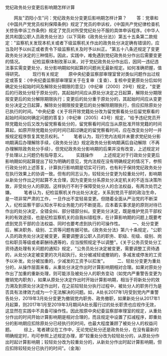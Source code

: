 党纪政务处分变更后影响期怎样计算











　　网友"泗阳小生"问：党纪政务处分变更后影响期怎样计算？
　　答：党章和《中国共产党党员权利保障条例》规定了党员的申诉权，《中国共产党纪律检查机关控告申诉工作条例》规定了党员对所受党纪处分不服的具体申诉程序。《中华人民共和国公职人员政务处分法》（以下简称《政务处分法》）第五十五条第二款规定："监察机关发现本机关或者下级监察机关作出的政务处分决定确有错误的，应当及时予以纠正或者责令下级监察机关及时予以纠正。"第五十八条还规定了变更政务处分决定的三种情形。因此，实践中，难免遇到党纪政务处分作出后需要变更的情况。
　　纪检监察体制改革以来，对于党纪政务处分作出后，因同一违纪违法事实需变更处分，处分影响期如何起算的问题尚无最新规定。如何准确把握，值得研究。
　　现行有关规定
　　原中央纪委监察部审理室曾对类似问题作出过规定或答复：《中央纪委监察部审理室关于在复审（复查）、复核中变更原处分后如何确定处分起始时间及解除处分期限的意见》（中纪审〔2000〕29号）规定，"变更后的行政处分轻于原处分的，其起始时间应从原处分决定之日起算，解除处分期限按变更后的处分解除期限执行；变更后的处分重于原处分的，其起始时间应从变更处分决定之日起算，解除处分期限按变更后的处分解除期限执行，但应扣除原处分已执行的时间。"中央纪委《关于将开除党籍处分改为留党察看处分后留党察看的起始时间如何确定问题的答复》（中纪审〔2005〕43号）规定，"给予违纪党员开除党籍处分后又改为留党察看处分的，留党察看时间应当从原批准开除党籍的时间算起，如原开除党籍处分的时间已超过确定的留党察看时间，应在改变处分时一并按规定程序恢复其党员权利。"
　　笔者认为，现行党内法规并未要求党纪处分影响期满后办理解除手续，《政务处分法》规定政务处分影响期满后自动解除（不再办理解除政务处分手续），但党纪政务处分影响期的后果并没有改变，上述规定对于处理以上问题仍有指导意义。
　　实践操作
　　上述规定对于行政处分变更后影响期如何起算提出了较为明确的意见，党内法规在没有明确规定的情况下，参照行政处分的上述答复，计算执行影响期是切实可行的，也有利于保持党纪政务处分在执行效果上的协调一致。但有的同志认为，较轻处分变更为较重处分时，影响期从新处分作出之时起算不太合理，因为变更处分系原处分决定机关的不适当决策所致，非受处分人的原因，这样执行不利于保障受处分人的合法权益，有两次处罚之嫌。
　　笔者认为，纪检监察机关作出处分决定，关系到党员干部的政治生命，是一项非常严肃的工作，一旦作出不宜轻易变更。但随着全面从严治党的不断深入，纪检监察干部认知水平和业务能力的不断提高，应本着实事求是的原则对待已作出的处分决定，全错全纠、部分错部分纠。变更处分决定，既是维护党员干部权利的有效途径，也是纪检监察机关的自我纠错程序，在计算影响期的问题上既要考虑到党员干部的合法权益、同时也要考虑到执行的可操作性。
　　一、处分变更后，解决职务、级别、工资等问题有据可依。《政务处分法》第六十条规定，"公职人员的政务处分决定被变更，需要调整该公职人员的职务、职级、衔级、级别、岗位和职员等级或者薪酬待遇等的，应当按照规定予以调整"。《关于公务员受处分工资待遇处理有关问题的通知》规定，"公务员处分决定被变更，需要调整工资待遇的，从处分决定被变更的次月起执行。处分被减轻或撤销的，多减发或停发的工资予以补发。处分被加重的，少减发的工资予以扣发"。
　　二、轻处分变更为重处分的，从操作层面来看，从重处分决定作出时计算影响期相对合理。如果对原处分作出了加重的重新处理，则可能涉及被处分人的职务变动（如党内严重警告变更为撤销党内职务），如果从原处分决定作出时开始计算影响期，相当于将新处分的效力溯及到原处分决定作出时，在之前较轻处分执行过程中，被处分人的职务行为是否具有法律效力成为一个无法解决的问题。如，A处长2017年1月受到党内严重警告处分，2019年3月处分变更为撤销党内职务、政务撤职，如果新处分从2017年1月起算，则2017年1月至2019年3月期间A处长履行过的处长职责也应视作无效，这显然在实践中不具备可操作性。因此按原中央纪委监察部审理室的规定，从重处分作出的时间开始计算影响期是相对合理的，而且规定中设置了扣减程序，即重处分的影响期应扣除原处分已经执行的时间，也最大程度兼顾了被处分人的权益问题。
　　综上，笔者建议在工作中，无论党纪处分还是政务处分，在没有最新的明确规定时，均可参照上述规定办理，即"较重处分改为较轻处分的，从原处分作出时起计算影响期；较轻处分改为较重处分的，从新处分作出时起计算影响期，但应扣除较轻处分已执行的时间"。（金海）
